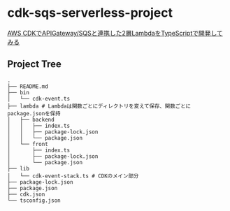 # cdk-sqs-serverless-project

[AWS CDKでAPIGateway/SQSと連携した2層LambdaをTypeScriptで開発してみる](https://dev.classmethod.jp/articles/aws-cdk-serverless-develop/)

## Project Tree

```
.
├── README.md
├── bin
│   └── cdk-event.ts
├── lambda # Lambdaは関数ごとにディレクトリを変えて保存、関数ごとにpackage.jsonを保持
│   ├── backend
│   │   ├── index.ts
│   │   ├── package-lock.json
│   │   └── package.json
│   └── front
│       ├── index.ts
│       ├── package-lock.json
│       └── package.json
├── lib
│   └── cdk-event-stack.ts # CDKのメイン部分
├── package-lock.json
├── package.json
├── cdk.json
└── tsconfig.json
```
